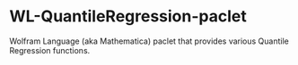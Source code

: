 # WL-QuantileRegression-paclet
Wolfram Language (aka Mathematica) paclet that provides various Quantile Regression functions.
